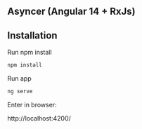 ## Asyncer (Angular 14 + RxJs)

## Installation

Run npm install

```bash
npm install
```

Run app

```bash
ng serve
```

Enter in browser:

http://localhost:4200/





